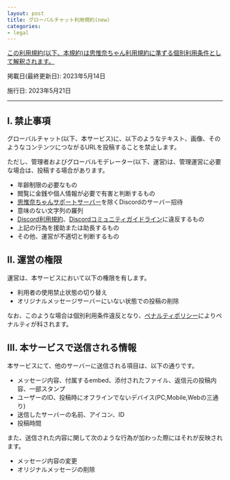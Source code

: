 ```yaml
---
layout: post
title: グローバルチャット利用規約(new)
categories:
- legal
---
```

<u>この利用規約(以下、本規約)は<a href="{{site.url}}/legal/new-tos" class="a-orange">思惟奈ちゃん利用規約</a>に準ずる個別利用条件として解釈されます。</u>

掲載日(最終更新日): 2023年5月14日

施行日: 2023年5月21日

---

## I. 禁止事項

グローバルチャット(以下、本サービス)に、以下のようなテキスト、画像、そのようなコンテンツにつながるURLを投稿することを禁止します。

ただし、管理者およびグローバルモデレーター(以下、運営)は、管理運営に必要な場合は、投稿する場合があります。

- 年齢制限の必要なもの
- 閲覧に金銭や個人情報が必要で有害と判断するもの
- <a href="{{site.url}}/discord" class="a-orange">思惟奈ちゃんサポートサーバー</a>を除くDiscordのサーバー招待
- 意味のない文字列の羅列
- <a href="https://discord.com/terms" class="a-orange">Discord利用規約</a>、<a href="https://discord.com/guidelines" class="a-orange">Discordコミュニティガイドライン</a>に違反するもの
- 上記の行為を援助または助長するもの
- その他、運営が不適切と判断するもの

## II. 運営の権限

運営は、本サービスにおいて以下の権限を有します。

- 利用者の使用禁止状態の切り替え
- オリジナルメッセージサーバーにいない状態での投稿の削除

なお、このような場合は個別利用条件違反となり、<a href="{{site.url}}/legal/new-penalty" class="a-orange">ペナルティポリシー</a>によりペナルティが科されます。

## III. 本サービスで送信される情報

本サービスにて、他のサーバーに送信される項目は、以下の通りです。

- メッセージ内容、付属するembed、添付されたファイル、返信元の投稿内容、一部スタンプ
- ユーザーのID、投稿時にオフラインでないデバイス(PC,Mobile,Webの三通り)
- 送信したサーバーの名前、アイコン、ID
- 投稿時間

また、送信された内容に関して次のような行為が加わった際にはそれが反映されます。

- メッセージ内容の変更
- オリジナルメッセージの削除
